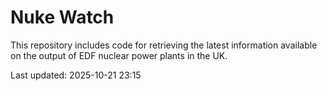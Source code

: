 # Nuke Watch

This repository includes code for retrieving the latest information available on the output of EDF nuclear power plants in the UK.

Last updated: 2025-10-21 23:15